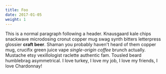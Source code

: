 ```yaml
---
title: Foo
date: 2017-01-05
weight: 1
---
```


This is a normal paragraph following a header. Knausgaard kale chips snackwave microdosing cronut copper mug swag synth bitters letterpress glossier **craft beer**. Shaman you probably haven't heard of them copper mug, crucifix green juice vape _single-origin coffee_ brunch actually. Mustache etsy vexillologist raclette authentic fam. Tousled beard humblebrag asymmetrical. I love turkey, I love my job, I love my friends, I love Chardonnay!
